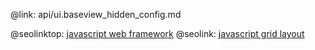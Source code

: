@link: api/ui.baseview_hidden_config.md

@seolinktop: [javascript web framework](https://webix.com)
@seolink: [javascript grid layout](https://webix.com/widget/layout/)
